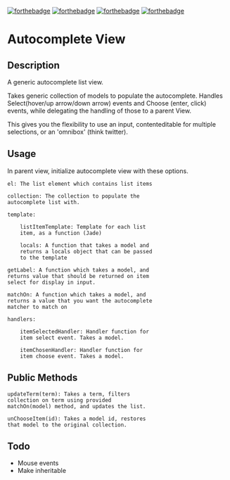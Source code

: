 [![forthebadge](http://forthebadge.com/badges/built-with-love.svg)](http://forthebadge.com)
[![forthebadge](http://forthebadge.com/badges/ages-12.svg)](http://forthebadge.com)
[![forthebadge](http://forthebadge.com/badges/does-not-contain-msg.svg)](http://forthebadge.com)
[![forthebadge](http://forthebadge.com/badges/fuck-it-ship-it.svg)](http://forthebadge.com)

# Autocomplete View


## Description

A generic autocomplete list view.

Takes generic collection of models to populate the
autocomplete. Handles Select(hover/up arrow/down arrow)
events and Choose (enter, click) events, while delegating
the handling of those to a parent View.

This gives you the flexibility to use an input,
contenteditable for multiple selections, or an 'omnibox'
(think twitter).



## Usage
In parent view, initialize autocomplete view with
these options.

    el: The list element which contains list items

    collection: The collection to populate the
    autocomplete list with.

    template:

        listItemTemplate: Template for each list
        item, as a function (Jade)

        locals: A function that takes a model and
        returns a locals object that can be passed
        to the template

    getLabel: A function which takes a model, and
    returns value that should be returned on item
    select for display in input.

    matchOn: A function which takes a model, and
    returns a value that you want the autocomplete
    matcher to match on

    handlers:

        itemSelectedHandler: Handler function for
        item select event. Takes a model.

        itemChosenHandler: Handler function for
        item choose event. Takes a model.


## Public Methods

    updateTerm(term): Takes a term, filters
    collection on term using provided
    matchOn(model) method, and updates the list.

    unChooseItem(id): Takes a model id, restores
    that model to the original collection.


## Todo
- Mouse events
- Make inheritable
